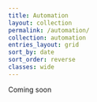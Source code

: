 ```yaml
---
title: Automation
layout: collection
permalink: /automation/
collection: automation
entries_layout: grid
sort_by: date
sort_order: reverse
classes: wide
---
```


Coming soon
